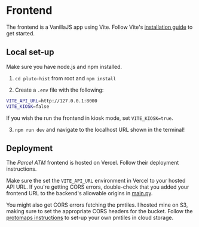 # Frontend

The frontend is a VanillaJS app using Vite. Follow Vite's [installation guide](https://vitejs.dev/guide/) to get started.

## Local set-up

Make sure you have node.js and npm installed.

1. `cd pluto-hist` from root and `npm install`

2. Create a `.env` file with the following:

```bash
VITE_API_URL=http://127.0.0.1:8000
VITE_KIOSK=false
```

If you wish the run the frontend in kiosk mode, set `VITE_KIOSK=true`.

3. `npm run dev` and navigate to the localhost URL shown in the terminal!

## Deployment

The _Parcel ATM_ frontend is hosted on Vercel. Follow their deployment instructions.

Make sure the set the `VITE_API_URL` environment in Vercel to your hosted API URL. If you're getting CORS errors, double-check that you added your frontend URL to the backend's allowable origins in [main.py](../backend/main.py).

You might also get CORS errors fetching the pmtiles. I hosted mine on S3, making sure to set the appropriate CORS headers for the bucket. Follow the [protomaps instructions](https://docs.protomaps.com/pmtiles/cloud-storage#amazon-s3) to set-up your own pmtiles in cloud storage.
